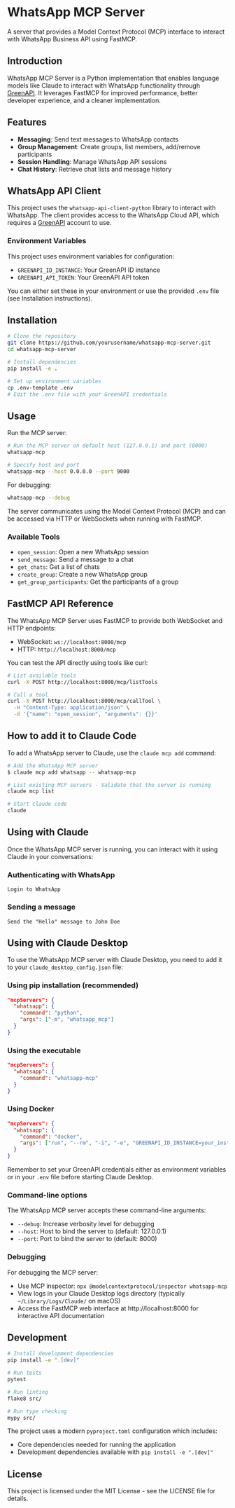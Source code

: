 # WhatsApp MCP Server

A server that provides a Model Context Protocol (MCP) interface to interact with WhatsApp Business API using FastMCP.

## Introduction

WhatsApp MCP Server is a Python implementation that enables language models like Claude to interact with WhatsApp functionality through [GreenAPI](https://green-api.com/). It leverages FastMCP for improved performance, better developer experience, and a cleaner implementation.

## Features

- **Messaging**: Send text messages to WhatsApp contacts
- **Group Management**: Create groups, list members, add/remove participants
- **Session Handling**: Manage WhatsApp API sessions
- **Chat History**: Retrieve chat lists and message history

## WhatsApp API Client

This project uses the `whatsapp-api-client-python` library to interact with WhatsApp. The client provides access to the WhatsApp Cloud API, which requires a [GreenAPI](https://green-api.com/) account to use.

### Environment Variables

This project uses environment variables for configuration:

- `GREENAPI_ID_INSTANCE`: Your GreenAPI ID instance
- `GREENAPI_API_TOKEN`: Your GreenAPI API token

You can either set these in your environment or use the provided `.env` file (see Installation instructions).

## Installation

```bash
# Clone the repository
git clone https://github.com/yourusername/whatsapp-mcp-server.git
cd whatsapp-mcp-server

# Install dependencies
pip install -e .

# Set up environment variables
cp .env-template .env
# Edit the .env file with your GreenAPI credentials
```

## Usage

Run the MCP server:

```bash
# Run the MCP server on default host (127.0.0.1) and port (8000)
whatsapp-mcp

# Specify host and port
whatsapp-mcp --host 0.0.0.0 --port 9000
```

For debugging:

```bash
whatsapp-mcp --debug
```

The server communicates using the Model Context Protocol (MCP) and can be accessed via HTTP or WebSockets when running with FastMCP.

### Available Tools

- `open_session`: Open a new WhatsApp session
- `send_message`: Send a message to a chat
- `get_chats`: Get a list of chats
- `create_group`: Create a new WhatsApp group
- `get_group_participants`: Get the participants of a group

## FastMCP API Reference

The WhatsApp MCP Server uses FastMCP to provide both WebSocket and HTTP endpoints:

- WebSocket: `ws://localhost:8000/mcp`
- HTTP: `http://localhost:8000/mcp`

You can test the API directly using tools like curl:

```bash
# List available tools
curl -X POST http://localhost:8000/mcp/listTools

# Call a tool
curl -X POST http://localhost:8000/mcp/callTool \
  -H "Content-Type: application/json" \
  -d '{"name": "open_session", "arguments": {}}'
```

## How to add it to Claude Code

To add a WhatsApp server to Claude, use the `claude mcp add` command:

```bash
# Add the WhatsApp MCP server
$ claude mcp add whatsapp -- whatsapp-mcp

# List existing MCP servers - Validate that the server is running
claude mcp list

# Start claude code
claude
```

## Using with Claude

Once the WhatsApp MCP server is running, you can interact with it using Claude in your conversations:

### Authenticating with WhatsApp

```
Login to WhatsApp
```

### Sending a message

```
Send the "Hello" message to John Doe
```

## Using with Claude Desktop

To use the WhatsApp MCP server with Claude Desktop, you need to add it to your `claude_desktop_config.json` file:

### Using pip installation (recommended)

```json
"mcpServers": {
  "whatsapp": {
    "command": "python",
    "args": ["-m", "whatsapp_mcp"]
  }
}
```

### Using the executable

```json
"mcpServers": {
  "whatsapp": {
    "command": "whatsapp-mcp"
  }
}
```

### Using Docker

```json
"mcpServers": {
  "whatsapp": {
    "command": "docker",
    "args": ["run", "--rm", "-i", "-e", "GREENAPI_ID_INSTANCE=your_instance_id", "-e", "GREENAPI_API_TOKEN=your_api_token", "whatsapp-mcp-server"]
  }
}
```

Remember to set your GreenAPI credentials either as environment variables or in your `.env` file before starting Claude Desktop.

### Command-line options

The WhatsApp MCP server accepts these command-line arguments:
- `--debug`: Increase verbosity level for debugging
- `--host`: Host to bind the server to (default: 127.0.0.1)
- `--port`: Port to bind the server to (default: 8000)

### Debugging

For debugging the MCP server:
- Use MCP inspector: `npx @modelcontextprotocol/inspector whatsapp-mcp`
- View logs in your Claude Desktop logs directory (typically `~/Library/Logs/Claude/` on macOS)
- Access the FastMCP web interface at http://localhost:8000 for interactive API documentation

## Development

```bash
# Install development dependencies
pip install -e ".[dev]"

# Run tests
pytest

# Run linting
flake8 src/

# Run type checking
mypy src/
```

The project uses a modern `pyproject.toml` configuration which includes:
- Core dependencies needed for running the application
- Development dependencies available with `pip install -e ".[dev]"`

## License

This project is licensed under the MIT License - see the LICENSE file for details.
